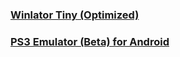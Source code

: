 ### [Winlator Tiny (Optimized)](https://github.com/tinyproot/winlator)

### [PS3 Emulator (Beta) for Android](https://github.com/tinyproot/aps3e)
